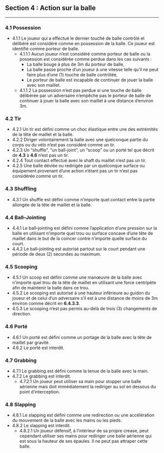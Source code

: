 ## Section 4 : Action sur la balle

___

### 4.1 Possession

- 4.1.1 Le joueur qui a effectué le dernier touché de balle contrôlé et délibéré est considéré comme en possession de la balle. Ce joueur est identifié comme porteur de balle.
    - 4.1.1.1 Aucun joueur n’est considéré comme porteur de balle ou la possession est considérée comme perdue dans les cas suivants :
        - La balle bouge à plus de 3m du porteur de balle,
        - La balle passe proche d’un joueur à une vitesse telle qu’il ne peut faire plus d’une (1) touche de balle contrôlée,
        - Le porteur de balle est incapable de continuer de jouer la balle avec son maillet.
    - 4.1.1.2 La possession n’est pas perdue si une touche de balle délibérée par un adversaire n’empêche pas le porteur de balle de continuer à jouer la balle avec son maillet à une distance d’environ 3m. 

### 4.2 Tir

- 4.2.1 Un tir est défini comme un choc élastique entre une des extrémités de la tête de maillet et la balle.
- 4.2.2 Diriger volontairement la balle avec une quelconque partie du corps ou du vélo n’est pas considéré comme un tir.
- 4.2.3 Un “shuffle”, “un ball-joint”, un “scoop” ou un porté tel que décrit de __4.3__ à __4.6__ n’est pas un tir. 
- 4.2.4 Tout contact effectué avec le shaft du maillet n’est pas un tir.
- 4.2.5 Une balle déviée ou redirigée par un quelconque surface ou équipement provenant d’une action n’étant pas un tir n’est pas considérée comme un tir.

### 4.3 Shuffling

- 4.3.1 Un shuffle est défini comme n’importe quel contact entre la partie allongée de la tête de maillet et la balle.

### 4.4 Ball–Jointing

- 4.4.1 Le ball–jointing est défini comme l’application d’une pression sur la balle en utilisant n’importe quel trou ou surface concave d’une tête de maillet dans le but de la coincer contre n’importe quelle surface du court.
- 4.4.2 Le ball–jointing est autorisé partout sur le court pendant une période de deux (2) secondes au maximum.

### 4.5 Scooping

- 4.5.1 Un scoop est défini comme une manœuvre de la balle avec n’importe quel trou de la tête de maillet en utilisant une force centripète afin de maintenir la balle dans ce trou.
- 4.5.2 Le scooping est autorisé à une hauteur inférieure au guidon du joueur et de celui d’un adversaire s’il est à une distance de moins de 3m environ comme décrit en __6.4.3.3__.
- 4.5.3 Le scooping n’est pas permis au-delà de trois (3) changements de direction.
### 4.6 Porté
- 4.6.1 Un porté est défini comme un portage de la balle avec la tête de maillet par gravité.
- 4.6.2 Le porté est interdit.
### 4.7 Grabbing
- 4.7.1 Le grabbing est défini comme la tenue de la balle avec la main.
- 4.7.2 Le grabbing est interdit.
    - 4.7.2.1 Un joueur peut utiliser sa main pour stopper une balle aérienne mais doit immédiatement la rediriger au sol en dessous du point d’interception.

### 4.8 Slapping

- 4.8.1 Le slapping est défini comme une redirection ou une accélération du mouvement de la balle avec les mains ou les pieds.
- 4.8.2 Le slapping est interdit.
    - 4.8.2.1 Un joueur défensif, à l’intérieur de sa propre crease, peut cependant utiliser ses mains pour rediriger une balle aérienne qui est sous la hauteur de ses épaules. Il ne peut pas attraper cette balle.
